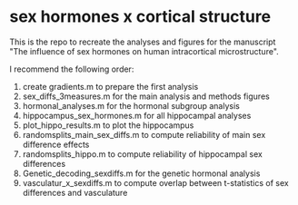 # sex hormones x cortical structure

This is the repo to recreate the analyses and figures for the manuscript "The influence of sex hormones on human intracortical microstructure".

I recommend the following order:

1. create gradients.m to prepare the first analysis
2. sex_diffs_3measures.m for the main analysis and methods figures
3. hormonal_analyses.m for the hormonal subgroup analysis
4. hippocampus_sex_hormones.m for all hippocampal analyses
5. plot_hippo_results.m to plot the hippocampus 
6. randomsplits_main_sex_diffs.m to compute reliability of main sex difference effects
7. randomsplits_hippo.m to compute reliability of hippocampal sex differences
8. Genetic_decoding_sexdiffs.m for the genetic hormonal analysis
9. vasculatur_x_sexdiffs.m to compute overlap between t-statistics of sex differences and vasculature
